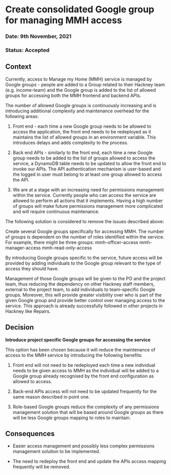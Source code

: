 # Create consolidated Google group for managing MMH access

### **Date:** 9th November, 2021

### **Status:**  Accepted

## **Context**

Currently, access to Manage my Home (MMH) service is managed by Google groups - people are added to a Group related to their Hackney team (e.g. income-team) and the Google group is added to the list of allowed groups for accessing both the MMH frontend and backend APIs.

The number of allowed Google groups is continuously increasing and is introducing additional complexity and maintenance overhead for the following areas:

1. Front end - each time a new Google group needs to be allowed to access the application, the front end needs to be redeployed as it maintains the list of allowed groups in an environment variable. This introduces delays and adds complexity to the process.

2. Back end APIs - similarly to the front end, each time a new Google group needs to be added to the list of groups allowed to access the service, a DynamoDB table needs to be updated to allow the front end to invoke our APIs. The API authentication mechanism is user-based and the logged in user must belong to at least one group allowed to access the API.

3. We are at a stage with an increasing need for permissions management within the service. Currently people who can access the service are allowed to perform all actions that it implements. Having a high number of groups will make future permissions management more complicated and will require continuous maintenance.

The following solution is considered to remove the issues described above:

Create several Google groups specifically for accessing MMH. The number of groups is dependent on the number of roles identified within the service. For example, there might be three groups:
mmh-officer-access
mmh-manager-access
mmh-read-only-access

By introducing Google groups specific to the service, future access will be provided by adding individuals to the Google group relevant to the type of access they should have. 

Management of those Google groups will be given to the PO and the project team, thus reducing the dependency on other Hackney staff members, external to the project team, to add individuals to team-specific Google groups. Moreover, this will provide greater visibility over who is part of the given Google group and provide better control over managing access to the service.
This approach is already successfully followed in other projects in Hackney like Repairs.

## **Decision**

**Introduce project specific Google groups for accessing the service**

This option has been chosen because it will reduce the maintenance of access to the MMH service by introducing the following benefits:

1. Front end will not need to be redeployed each time a new individual needs to be given access to MMH as the individual will be added to a Google group already recognised by the front end configuration as allowed to access.

2. Back-end APIs access will not need to be updated frequently for the same reason described in point one.

3. Role-based Google groups reduce the complexity of any permissions management solution that will be based around Google groups as there will be less Google groups mapping to roles to maintain. 

## **Consequences**

- Easier access management and possibly less complex permissions management solution to be implemented.

- The need to redeploy the front end and update the APIs access mapping frequently will be removed. 


